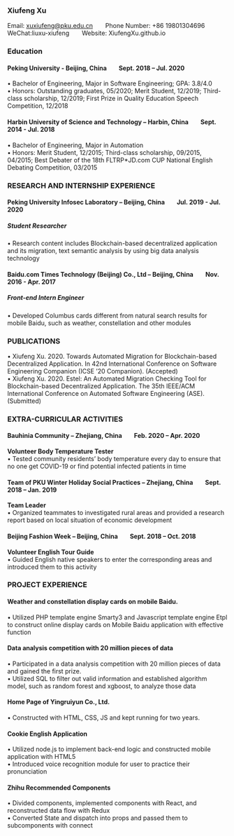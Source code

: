 ### Xiufeng Xu
Email: xuxiufeng@pku.edu.cn  &ensp;&ensp;&ensp;    Phone Number: +86 19801304696
WeChat:liuxu-xiufeng &ensp;&ensp;&ensp; Website: XiufengXu.github.io
### Education
#### Peking University - Beijing, China &ensp;&ensp;&ensp; Sept. 2018 – Jul. 2020
• Bachelor of Engineering, Major in Software Engineering; GPA: 3.8/4.0 <br>
• Honors: Outstanding graduates, 05/2020; Merit Student, 12/2019; Third-class scholarship, 12/2019; First Prize in Quality Education Speech Competition, 12/2018
#### Harbin University of Science and Technology – Harbin, China  &ensp;&ensp;&ensp; Sept. 2014 - Jul. 2018 
• Bachelor of Engineering, Major in Automation <br>
• Honors: Merit Student, 12/2015; Third-class scholarship, 09/2015, 04/2015; Best Debater of the 18th FLTRP*JD.com CUP National English Debating Competition, 03/2015


### RESEARCH AND INTERNSHIP EXPERIENCE
#### Peking University Infosec Laboratory – Beijing, China &ensp;&ensp;&ensp; Jul. 2019 - Jul. 2020 
##### Student Researcher
• Research content includes Blockchain-based decentralized application and its migration, text semantic
analysis by using big data analysis technology
#### Baidu.com Times Technology (Beijing) Co., Ltd – Beijing, China &ensp;&ensp;&ensp; Nov. 2016 - Apr. 2017 
##### Front-end Intern Engineer
• Developed Columbus cards different from natural search results for mobile Baidu, such as weather,
constellation and other modules


### PUBLICATIONS
• Xiufeng Xu. 2020. Towards Automated Migration for Blockchain-based Decentralized Application. In 42nd International Conference on Software Engineering Companion (ICSE ’20 Companion). (Accepted) <br>
• Xiufeng Xu. 2020. Estel: An Automated Migration Checking Tool for Blockchain-based Decentralized Application. The 35th IEEE/ACM International Conference on Automated Software Engineering (ASE). (Submitted)


### EXTRA-CURRICULAR ACTIVITIES
#### Bauhinia Community – Zhejiang, China &ensp;&ensp;&ensp; Feb. 2020 – Apr. 2020
**Volunteer Body Temperature Tester** <br>
• Tested community residents’ body temperature every day to ensure that no one get COVID-19 or find potential infected patients in time
#### Team of PKU Winter Holiday Social Practices – Zhejiang, China &ensp;&ensp;&ensp; Sept. 2018 – Jan. 2019
**Team Leader** <br>
• Organized teammates to investigated rural areas and provided a research report based on local situation of economic development
#### Beijing Fashion Week – Beijing, China &ensp;&ensp;&ensp; Sept. 2018 – Oct. 2018
**Volunteer English Tour Guide** <br>
• Guided English native speakers to enter the corresponding areas and introduced them to this activity



### PROJECT EXPERIENCE
#### Weather and constellation display cards on mobile Baidu.
• Utilized PHP template engine Smarty3 and Javascript template engine Etpl to construct online display cards on Mobile Baidu application with effective function
#### Data analysis competition with 20 million pieces of data
• Participated in a data analysis competition with 20 million pieces of data and gained the first prize. <br>
• Utilized SQL to filter out valid information and established algorithm model, such as random forest and xgboost, to analyze those data
#### Home Page of Yingruiyun Co., Ltd.
• Constructed with HTML, CSS, JS and kept running for two years.
#### Cookie English Application
• Utilized node.js to implement back-end logic and constructed mobile application with HTML5 <br>
• Introduced voice recognition module for user to practice their pronunciation 
#### Zhihu Recommended Components
• Divided components, implemented components with React, and reconstructed data flow with Redux <br>
• Converted State and dispatch into props and passed them to subcomponents with connect








